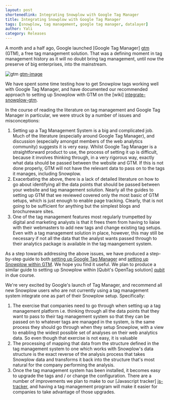 ```yaml
---
layout: post
shortenedlink: Integrating Snowplow with Google Tag Manager
title: Integrating Snowplow with Google Tag Manager
tags: [snowplow, tag management, google tag manager, datalayer]
author: Yali
category: Releases
---
```


A month and a half ago, Google launched [Google Tag Manager] [gtm] (GTM), a free tag management solution. That was a defining moment in tag management history as it will no doubt bring tag management, until now the preserve of big enterprises, into the mainstream.

![gtm] [gtm-image]

We have spent some time testing how to get Snowplow tags working well with Google Tag Manager, and have documented our recommended approach to setting up Snowplow with GTM on the [wiki] [integrate-snowplow-gtm].

In the course of reading the literature on tag management and Google Tag Manager in particular, we were struck by a number of issues and misconceptions:

1. Setting up a Tag Management System is a big and complicated job. Much of the literature (especially around Google Tag Manager), and discussion (especially amongst members of the web analytics community) suggests it is very easy. Whilst Google Tag Manager is a straightforward product to use, the process of setting it up is difficult, because it involves thinking through, in a very rigorous way, exactly what data should be passed between the website and GTM. If this is not done properly, GTM will not have the relevant data to pass on to the tags it manages, including Snowplow.
2. Exacerbating the above, there is a lack of detailed literature on how to go about identifying all the data points that should be passed between your website and tag management solution. Nearly all the guides to setting up GTM that we reviewed covered only the most basic of GTM setups, which is just enough to enable page tracking. Clearly, that is not going to be sufficient for anything but the simplest blogs and brochureware sites.
3. One of the tag management features most regularly trumpetted by digital and marketing analysts is that it frees them from having to liaise with their webmasters to add new tags and change existing tag setups. Even with a tag management solution in place, however, this may still be necessary if not all the data that the analyst wants passed through to their analytics package is available in the tag maangement system.

As a step towards addressing the above issues, we have produced a step-by-step guide to both  [setting up Google Tag Manager][setup-gtm] and [setting up Snowplow within GTM][setup-snowplow-in-gtm]. We hope you find it useful. We plan to produce a similar guide to setting up Snowplow within [Qubit's OpenTag solution] [qubit] in due course.

We're very excited by Google's launch of Tag Manager, and recommend all new Snowplow users who are not currently using a tag management system integrate one as part of their Snowplow setup. Specifically:

1. The exercise that companies need to go through when setting up a tag management platform i.e. thinking through all the data points that they want to pass to their tag management system so that they can be passed on to whatever tags are managed in the system, is the same process they should go through when they setup Snowplow, with a view to enabling the widest possible set of analyses on their web analytics data. So even though that exercise is not easy, it is valuable
2. The processing of mapping that data from the structure defined in the tag management system to one which works with Snowplow's data structure is the exact reverse of the analysis process that takes Snowplow data and transforms it back into the structure that's most natural for the company performing the analysis.
3. Once the tag management system has been installed, it becomes easy to upgrade the tags and / or change the configuration. There are a number of improvements we plan to make to our [Javascript tracker] [js-tracker], and having a tag management program will make it easier for companies to take advantage of those upgrades.





[gtm]: http://www.google.com/tagmanager/
[gtm-image]: /assets/img/gtm.JPG
[integrate-snowplow-gtm]: https://github.com/snowplow/snowplow/wiki/Integrating%20javascript%20tags%20with%20Google%20Tag%20Manager#wiki-snowplow-setup
[setup-gtm]: https://github.com/snowplow/snowplow/wiki/Integrating%20javascript%20tags%20with%20Google%20Tag%20Manager#wiki-setup-gtm
[setup-snowplow-in-gtm]: https://github.com/snowplow/snowplow/wiki/Integrating%20javascript%20tags%20with%20Google%20Tag%20Manager#wiki-snowplow-setup
[js-tracker]: https://github.com/snowplow/snowplow/tree/master/1-trackers/javascript-tracker
[qubit]: http://www.opentag.qubitproducts.com/